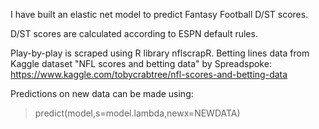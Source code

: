 I have built an elastic net model to predict Fantasy Football D/ST scores.

D/ST scores are calculated according to ESPN default rules.

Play-by-play is scraped using R library nflscrapR. Betting lines data from Kaggle dataset "NFL scores and betting data" by Spreadspoke: https://www.kaggle.com/tobycrabtree/nfl-scores-and-betting-data

Predictions on new data can be made using:
> predict(model,s=model.lambda,newx=NEWDATA)